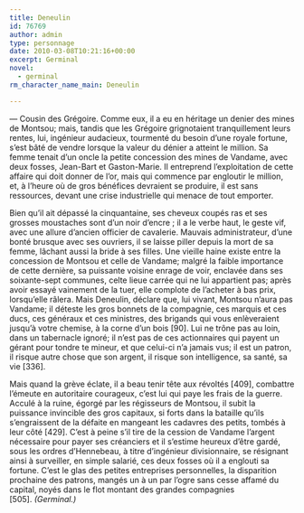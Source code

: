 ```yaml
---
title: Deneulin
id: 76769
author: admin
type: personnage
date: 2010-03-08T10:21:16+00:00
excerpt: Germinal
novel:
  - germinal
rm_character_name_main: Deneulin

---
```

— Cousin des Grégoire. Comme eux, il a eu en héritage un denier des mines de Montsou; mais, tandis que les Grégoire grignotaient tranquillement leurs rentes, lui, ingénieur audacieux, tourmenté du besoin d&rsquo;une royale fortune, s&rsquo;est bâté de vendre lorsque la valeur du dénier a atteint le million. Sa femme tenait d&rsquo;un oncle la petite concession des mines de Vandame, avec deux fosses, Jean-Bart et Gaston-Marie. Il entreprend l&rsquo;exploitation de cette affaire qui doit donner de l&rsquo;or, mais qui commence par engloutir le million, et, à l&rsquo;heure où de gros bénéfices devraient se produire, il est sans ressources, devant une crise industrielle qui menace de tout emporter.

Bien qu&rsquo;il ait dépassé la cinquantaine, ses cheveux coupés ras et ses grosses moustaches sont d&rsquo;un noir d&rsquo;encre ; il a le verbe haut, le geste vif, avec une allure d&rsquo;ancien officier de cavalerie. Mauvais administrateur, d&rsquo;une bonté brusque avec ses ouvriers, il se laisse piller depuis la mort de sa femme, lâchant aussi la bride à ses filles. Une vieille haine existe entre la concession de Montsou et celle de Vandame; malgré la faible importance de cette dernière, sa puissante voisine enrage de voir, enclavée dans ses soixante-sept communes, celte lieue carrée qui ne lui appartient pas; après avoir essayé vainement de la tuer, elle complote de l&rsquo;acheter à bas prix, lorsqu&rsquo;elle râlera. Mais Deneulin, déclare que, lui vivant, Montsou n&rsquo;aura pas Vandame; il déteste les gros bonnets de la compagnie, ces marquis et ces ducs, ces généraux et ces ministres, des brigands qui vous enlèveraient jusqu&rsquo;à votre chemise, à la corne d&rsquo;un bois [90]. Lui ne trône pas au loin, dans un tabernacle ignoré; il n&rsquo;est pas de ces actionnaires qui payent un gérant pour tondre te mineur, et que celui-ci n&rsquo;a jamais vus; il est un patron, il risque autre chose que son argent, il risque son intelligence, sa santé, sa vie [336].

Mais quand la grève éclate, il a beau tenir tête aux révoltés [409], combattre l&rsquo;émeute en autoritaire courageux, c&rsquo;est lui qui paye les frais de la guerre. Acculé à la ruine, égorgé par les régisseurs de Montsou, il subit la puissance invincible des gros capitaux, si forts dans la bataille qu&rsquo;ils s&rsquo;engraissent de la défaite en mangeant les cadavres des petits, tombés à leur côté [429]. C&rsquo;est à peine s&rsquo;il tire de la cession de Vandame l&rsquo;argent nécessaire pour payer ses créanciers et il s&rsquo;estime heureux d&rsquo;être gardé, sous les ordres d&rsquo;Hennebeau, à titre d&rsquo;ingénieur divisionnaire, se résignant ainsi à surveiller, en simple salarié, ces deux fosses où il a englouti sa fortune. C&rsquo;est le glas des petites entreprises personnelles, la disparition prochaine des patrons, mangés un à un par l&rsquo;ogre sans cesse affamé du capital, noyés dans le flot montant des grandes compagnies [505]. _(Germinal.)_
